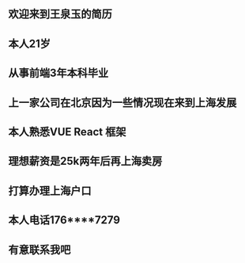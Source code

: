 ## 欢迎来到王泉玉的简历
## 本人21岁
## 从事前端3年本科毕业
## 上一家公司在北京因为一些情况现在来到上海发展
## 本人熟悉VUE React 框架 
## 理想薪资是25k两年后再上海卖房
## 打算办理上海户口
## 本人电话176****7279
## 有意联系我吧